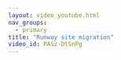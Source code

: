```yaml
---
layout: video_youtube.html
nav_groups:
  - primary
title: "Runway site migration"
video_id: PASz-DtSnPg
---
```



